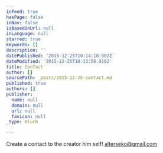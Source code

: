 ```yaml
---
inFeed: true
hasPage: false
inNav: false
isBasedOnUrl: null
inLanguage: null
starred: true
keywords: []
description: ''
datePublished: '2015-12-25T10:14:10.902Z'
dateModified: '2015-12-25T10:13:58.910Z'
title: ConTact
author: []
sourcePath: _posts/2015-12-25-contact.md
published: true
authors: []
publisher:
  name: null
  domain: null
  url: null
  favicon: null
_type: Blurb

---
```

Create a contact to the creator him self! alterseko@gmail.com